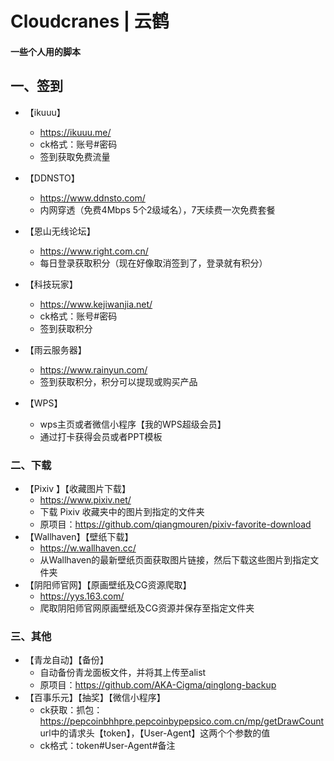 # Cloudcranes | 云鹤

#### 一些个人用的脚本

## 一、签到

- 【ikuuu】
  - https://ikuuu.me/
  - ck格式：账号#密码
  - 签到获取免费流量
- 【DDNSTO】

  - https://www.ddnsto.com/
  - 内网穿透（免费4Mbps 5个2级域名），7天续费一次免费套餐
- 【恩山无线论坛】

  - https://www.right.com.cn/
  - 每日登录获取积分（现在好像取消签到了，登录就有积分）
- 【科技玩家】

  - https://www.kejiwanjia.net/
  - ck格式：账号#密码
  - 签到获取积分
- 【雨云服务器】

  - https://www.rainyun.com/
  - 签到获取积分，积分可以提现或购买产品
- 【WPS】

  - wps主页或者微信小程序【我的WPS超级会员】
  - 通过打卡获得会员或者PPT模板


### 二、下载

- 【Pixiv 】【收藏图片下载】
  - https://www.pixiv.net/
  - 下载 Pixiv 收藏夹中的图片到指定的文件夹
  - 原项目：https://github.com/qiangmouren/pixiv-favorite-download
- 【Wallhaven】【壁纸下载】
  - https://w.wallhaven.cc/
  - 从Wallhaven的最新壁纸页面获取图片链接，然后下载这些图片到指定文件夹
- 【阴阳师官网】【原画壁纸及CG资源爬取】
  - https://yys.163.com/
  - 爬取阴阳师官网原画壁纸及CG资源并保存至指定文件夹

### 三、其他

- 【青龙自动】【备份】
  - 自动备份青龙面板文件，并将其上传至alist
  - 原项目：https://github.com/AKA-Cigma/qinglong-backup
- 【百事乐元】【抽奖】【微信小程序】
  - ck获取：抓包：https://pepcoinbhhpre.pepcoinbypepsico.com.cn/mp/getDrawCount url中的请求头【token】，【User-Agent】这两个个参数的值
  - ck格式：token#User-Agent#备注
